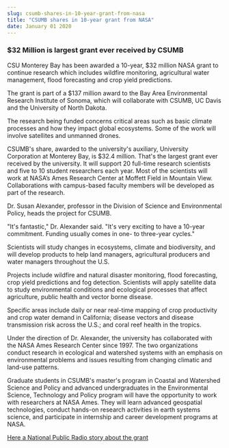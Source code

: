 ```yaml
---
slug: csumb-shares-in-10-year-grant-from-nasa
title: "CSUMB shares in 10-year grant from NASA"
date: January 01 2020
---
```


<h3>$32 Million is largest grant ever received by CSUMB</h3><p>CSU Monterey Bay has been awarded a 10&#45;year, $32 million NASA grant to continue research which includes wildfire monitoring, agricultural water management, flood forecasting and crop yield predictions.
</p><p>The grant is part of a $137 million award to the Bay Area Environmental Research Institute of Sonoma, which will collaborate with CSUMB, UC Davis and the University of North Dakota.
</p><p>The research being funded concerns critical areas such as basic climate processes and how they impact global ecosystems. Some of the work will involve satellites and unmanned drones.
</p><p>CSUMB's share, awarded to the university's auxiliary, University Corporation at Monterey Bay, is $32.4 million. That's the largest grant ever received by the university. It will support 20 full&#45;time research scientists and five to 10 student researchers each year. Most of the scientists will work at NASA’s Ames Research Center at Moffett Field in Mountain View. Collaborations with campus&#45;based faculty members will be developed as part of the research.
</p><p>Dr. Susan Alexander, professor in the Division of Science and Environmental Policy, heads the project for CSUMB.
</p><p>"It's fantastic," Dr. Alexander said. "It's very exciting to have a 10&#45;year commitment. Funding usually comes in one&#45; to three&#45;year cycles."
</p><p>Scientists will study changes in ecosystems, climate and biodiversity, and will develop products to help land managers, agricultural producers and water managers throughout the U.S.
</p><p>Projects include wildfire and natural disaster monitoring, flood forecasting, crop yield predictions and fog detection. Scientists will apply satellite data to study environmental conditions and ecological processes that affect agriculture, public health and vector borne disease.
</p><p>Specific areas include daily or near real&#45;time mapping of crop productivity and crop water demand in California; disease vectors and disease transmission risk across the U.S.; and coral reef health in the tropics.
</p><p>Under the direction of Dr. Alexander, the university has collaborated with the NASA Ames Research Center since 1997. The two organizations conduct research in ecological and watershed systems with an emphasis on environmental problems and issues resulting from changing climatic and land&#45;use patterns.
</p><p>Graduate students in CSUMB's master's program in Coastal and Watershed Science and Policy and advanced undergraduates in the Environmental Science, Technology and Policy program will have the opportunity to work with researchers at NASA Ames. They will learn advanced geospatial technologies, conduct hands&#45;on research activities in earth systems science, and participate in internship and career development programs at NASA.
</p><p><a href="http://www.kazu.org/post/nasa&#45;satellite&#45;images&#45;will&#45;help&#45;farmers&#45;conserve&#45;water">Here a National Public Radio story about the grant</a>
</p>
